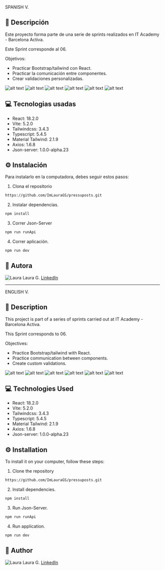 SPANISH V.

## 🌸 Descripción

Este proyecto forma parte de una serie de sprints realizados en IT Academy - Barcelona Activa.

Este Sprint corresponde al 06.

Objetivos: 
- Practicar Bootstrap/tailwind con React.
- Practicar la comunicación entre componentes.
- Crear validaciones personalizadas.


![alt text](/public/image.png)
![alt text](/public/image%20copy.png)
![alt text](/public/image%20copy%202.png)
![alt text](/public/image%20copy%203.png)
![alt text](/public/image%20copy%204.png)
![alt text](/public/image%20copy%205.png)

## 💻 Tecnologias usadas

- React: 18.2.0
- Vite: 5.2.0
- Tailwindcss: 3.4.3
- Typescript: 5.4.5
- Material Tailwind: 2.1.9
- Axios: 1.6.8
- Json-server: 1.0.0-alpha.23


## ⚙️ Instalación

Para instalarlo en la computadora, debes seguir estos pasos:

1. Clona el repositorio

```bash
https://github.com/ImLauraGS/pressuposts.git
``` 
2. Instalar dependencias.

```bash
npm install
``` 
3. Correr Json-Server

```bash
npm run runApi
``` 
4. Correr aplicación.

```bash
npm run dev
``` 


## 🔗 Autora

![Laura](https://avatars.githubusercontent.com/ImLauraGS?s=50) 
Laura G. 
[LinkedIn](https://www.linkedin.com/in/laura-gil-solano/)


_______________________________________________________________________

ENGLISH V.

## 🌸 Description

This project is part of a series of sprints carried out at IT Academy - Barcelona Activa.

This Sprint corresponds to 06.

Objectives:

- Practice Bootstrap/tailwind with React.
- Practice communication between components.
- Create custom validations.


![alt text](/public/image.png)
![alt text](/public/image%20copy.png)
![alt text](/public/image%20copy%202.png)
![alt text](/public/image%20copy%203.png)
![alt text](/public/image%20copy%204.png)
![alt text](/public/image%20copy%205.png)

 

## 💻 Technologies Used

- React: 18.2.0
- Vite: 5.2.0
- Tailwindcss: 3.4.3
- Typescript: 5.4.5
- Material Tailwind: 2.1.9
- Axios: 1.6.8
- Json-server: 1.0.0-alpha.23


## ⚙️ Installation
 To install it on your computer, follow these steps:

 1. Clone the repository

 ```bash
https://github.com/ImLauraGS/pressuposts.git
``` 

2. Install dependencies.

```bash
npm install
``` 

3. Run Json-Server.

```bash
npm run runApi
``` 

4. Run application.

```bash
npm run dev
``` 

 
## 🔗 Author
 ![Laura](https://avatars.githubusercontent.com/ImLauraGS?s=50) 
 Laura G. 
 [LinkedIn](https://www.linkedin.com/in/laura-gil-solano/)
